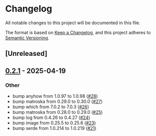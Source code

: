 # Changelog

All notable changes to this project will be documented in this file.

The format is based on [Keep a Changelog](https://keepachangelog.com/en/1.0.0/),
and this project adheres to [Semantic Versioning](https://semver.org/spec/v2.0.0.html).

## [Unreleased]

## [0.2.1](https://github.com/Vaiz/mediameta/compare/v0.2.0...v0.2.1) - 2025-04-19

### Other

- bump anyhow from 1.0.97 to 1.0.98 ([#28](https://github.com/Vaiz/mediameta/pull/28))
- bump matroska from 0.29.0 to 0.30.0 ([#27](https://github.com/Vaiz/mediameta/pull/27))
- bump which from 7.0.2 to 7.0.3 ([#26](https://github.com/Vaiz/mediameta/pull/26))
- bump matroska from 0.28.0 to 0.29.0 ([#25](https://github.com/Vaiz/mediameta/pull/25))
- bump log from 0.4.26 to 0.4.27 ([#24](https://github.com/Vaiz/mediameta/pull/24))
- bump image from 0.25.5 to 0.25.6 ([#23](https://github.com/Vaiz/mediameta/pull/23))
- bump serde from 1.0.214 to 1.0.219 ([#21](https://github.com/Vaiz/mediameta/pull/21))
